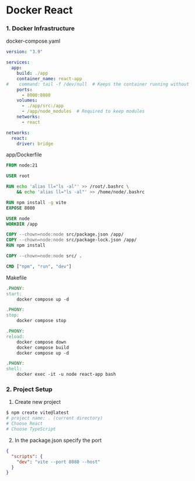 # Docker React

### 1. Docker Infrastructure

docker-compose.yaml
```yaml
version: "3.9"

services:
  app:
    build: ./app
    container_name: react-app
#    command: tail -f /dev/null  # Keeps the container running without rebuilding process.
    ports:
      - 8000:8080
    volumes:
      - ./app/src:/app
      - /app/node_modules  # Required to keep modules
    networks:
      - react

networks:
  react:
    driver: bridge
```

app/Dockerfile
```Dockerfile
FROM node:21

USER root

RUN echo 'alias ll="ls -al"' >> /root/.bashrc \
    && echo 'alias ll="ls -al"' >> /home/node/.bashrc

RUN npm install -g vite
EXPOSE 8080

USER node
WORKDIR /app

COPY --chown=node:node src/package.json /app/
COPY --chown=node:node src/package-lock.json /app/
RUN npm install

COPY --chown=node:node src/ .

CMD ["npm", "run", "dev"]
```

Makefile
```Makefile
.PHONY:
start:
	docker compose up -d

.PHONY:
stop:
	docker compose stop

.PHONY:
reload:
	docker compose down
	docker compose build
	docker compose up -d

.PHONY:
shell:
	docker exec -it -u node react-app bash
```

### 2. Project Setup

1. Create new project
```bash
$ npm create vite@latest
# project name: . (current directory)
# Choose React
# Choose TypeScript
```

2. In the package.json specify the port
```json
{
  "scripts": {
    "dev": "vite --port 8080 --host"
  }
}
```
